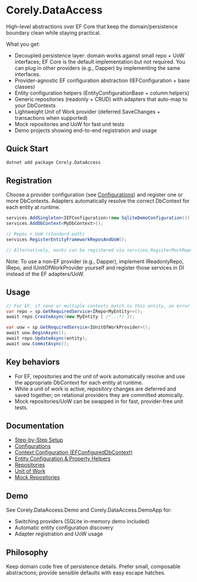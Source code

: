﻿# Corely.DataAccess

High-level abstractions over EF Core that keep the domain/persistence boundary clean while staying practical.

What you get:
- Decoupled persistence layer: domain works against small repo + UoW interfaces; EF Core is the default implementation but not required. You can plug in other providers (e.g., Dapper) by implementing the same interfaces.
- Provider-agnostic EF configuration abstraction (IEFConfiguration + base classes)
- Entity configuration helpers (EntityConfigurationBase + column helpers)
- Generic repositories (readonly + CRUD) with adapters that auto-map to your DbContexts
- Lightweight Unit of Work provider (deferred SaveChanges + transactions when supported)
- Mock repositories and UoW for fast unit tests
- Demo projects showing end-to-end registration and usage

## Quick Start
```bash
dotnet add package Corely.DataAccess
```

## Registration
Choose a provider configuration (see [Configurations](configurations.md)) and register one or more DbContexts. Adapters automatically resolve the correct DbContext for each entity at runtime.
```csharp
services.AddSingleton<IEFConfiguration>(new SqliteDemoConfiguration()); // or MySql/Postgres/InMemory
services.AddDbContext<MyDbContext>();

// Repos + UoW (standard path)
services.RegisterEntityFrameworkReposAndUoW();

// Alternatively, mocks can be registered via services.RegisterMockReposAndUoW() for fast tests.
```
Note: To use a non‑EF provider (e.g., Dapper), implement IReadonlyRepo<T>, IRepo<T>, and IUnitOfWorkProvider yourself and register those services in DI instead of the EF adapters/UoW.

## Usage
```csharp
// For EF, if none or multiple contexts match to this entity, an error is thrown.
var repo = sp.GetRequiredService<IRepo<MyEntity>>();
await repo.CreateAsync(new MyEntity { /*...*/ });

var uow = sp.GetRequiredService<IUnitOfWorkProvider>();
await uow.BeginAsync();
await repo.UpdateAsync(entity);
await uow.CommitAsync();
```

## Key behaviors
- For EF, repositories and the unit of work automatically resolve and use the appropriate DbContext for each entity at runtime.
- While a unit of work is active, repository changes are deferred and saved together; on relational providers they are committed atomically.
- Mock repositories/UoW can be swapped in for fast, provider‑free unit tests.

## Documentation
- [Step-by-Step Setup](step-by-step-setup.md)
- [Configurations](configurations.md)
- [Context Configuration (EFConfiguredDbContext)](context-configuration.md)
- [Entity Configuration & Property Helpers](entity-configuration.md)
- [Repositories](repositories.md)
- [Unit of Work](unit-of-work.md)
- [Mock Repositories](mock-repositories.md)

## Demo
See Corely.DataAccess.Demo and Corely.DataAccess.DemoApp for:
- Switching providers (SQLite in-memory demo included)
- Automatic entity configuration discovery
- Adapter registration and UoW usage

## Philosophy
Keep domain code free of persistence details. Prefer small, composable abstractions; provide sensible defaults with easy escape hatches.
